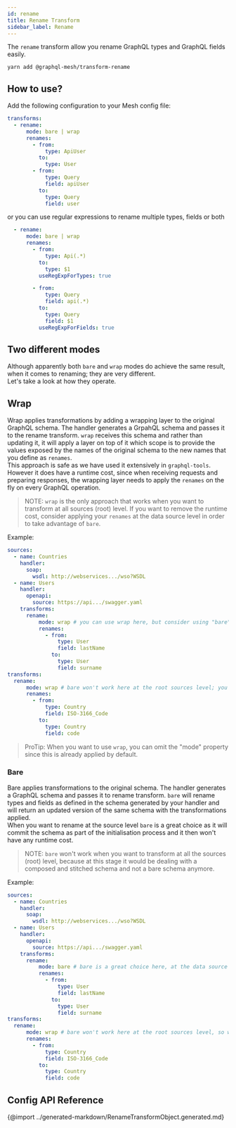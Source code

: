 ```yaml
---
id: rename
title: Rename Transform
sidebar_label: Rename
---
```


The `rename` transform allow you rename GraphQL types and GraphQL fields easily. 

```
yarn add @graphql-mesh/transform-rename
```

## How to use?

Add the following configuration to your Mesh config file:

```yml
transforms:
  - rename:
      mode: bare | wrap
      renames:
        - from:
            type: ApiUser
          to:
            type: User
        - from:
            type: Query
            field: apiUser
          to:
            type: Query
            field: user
```

or you can use regular expressions to rename multiple types, fields or both

```yml
  - rename:
      mode: bare | wrap
      renames:
        - from:
            type: Api(.*)
          to:
            type: $1
          useRegExpForTypes: true

        - from:
            type: Query
            field: api(.*)
          to:
            type: Query
            field: $1
          useRegExpForFields: true

```

## Two different modes
Although apparently both `bare` and `wrap` modes do achieve the same result, when it comes to renaming; they are very different.  
Let's take a look at how they operate.

## Wrap
Wrap applies transformations by adding a wrapping layer to the original GraphQL schema. The handler generates a GrpahQL schema and passes it to the rename transform. `wrap` receives this schema and rather than updating it, it will apply a layer on top of it which scope is to provide the values exposed by the names of the original schema to the new names that you define as `renames`.  
This approach is safe as we have used it extensively in `graphql-tools`. However it does have a runtime cost, since when receiving requests and preparing responses, the wrapping layer needs to apply the `renames` on the fly on every GraphQL operation.

> NOTE: `wrap` is the only approach that works when you want to transform at all sources (root) level. If you want to remove the runtime cost, consider applying your `renames` at the data source level in order to take advantage of `bare`.

Example:
```yaml
sources:
  - name: Countries
    handler:
      soap:
        wsdl: http://webservices.../wso?WSDL
  - name: Users
    handler:
      openapi:
        source: https://api.../swagger.yaml
    transforms:
      rename:
          mode: wrap # you can use wrap here, but consider using "bare" to remove runtime cost
          renames:
            - from:
                type: User
                field: lastName
              to:
                type: User
                field: surname
transforms:
  rename:
      mode: wrap # bare won't work here at the root sources level; you can set "wrap" or simply omit the "mode" property
      renames:
        - from:
            type: Country
            field: ISO-3166_Code
          to:
            type: Country
            field: code
```

> ProTip: When you want to use `wrap`, you can omit the "mode" property since this is already applied by default.  

### Bare
Bare applies transformations to the original schema. The handler generates a GraphQL schema and passes it to rename transform. `bare` will rename types and fields as defined in the schema generated by your handler and will return an updated version of the same schema with the transformations applied.  
When you want to rename at the source level `bare` is a great choice as it will commit the schema as part of the initialisation process and it then won't have any runtime cost.

> NOTE: `bare` won't work when you want to transform at all the sources (root) level, because at this stage it would be dealing with a composed and stitched schema and not a bare schema anymore.

Example:
```yaml
sources:
  - name: Countries
    handler:
      soap:
        wsdl: http://webservices.../wso?WSDL
  - name: Users
    handler:
      openapi:
        source: https://api.../swagger.yaml
    transforms:
      rename:
          mode: bare # bare is a great choice here, at the data source level
          renames:
            - from:
                type: User
                field: lastName
              to:
                type: User
                field: surname
transforms:
  rename:
      mode: wrap # bare won't work here at the root sources level, so we need to use wrap
      renames:
        - from:
            type: Country
            field: ISO-3166_Code
          to:
            type: Country
            field: code
```

## Config API Reference

{@import ../generated-markdown/RenameTransformObject.generated.md}
